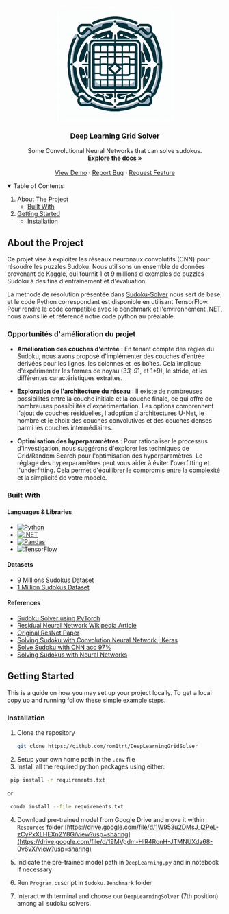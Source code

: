 <!-- PROJECT LOGO -->
<br />
<p align="center">
  <a href="https://github.com/rom1trt/DeepLearningGridSolver">
    <img align=top src="Resources/img/logo.jpeg" alt="Logo" width="270" height="270">
  </a>

  <h3 align="center">Deep Learning Grid Solver</h3>

  <p align="center">
    Some Convolutional Neural Networks that can solve sudokus.
    <br />
    <a href="https://github.com/rom1trt/DeepLearningGridSolver"><strong>Explore the docs »</strong></a>
    <br />
    <br />
    <a href="https://github.com/rom1trt/DeepLearningGridSolver">View Demo</a>
    ·
    <a href="https://github.com/rom1trt/DeepLearningGridSolver/issues">Report Bug</a>
    ·
    <a href="https://github.com/rom1trt/DeepLearningGridSolver/issues">Request Feature</a>
  </p>
</p>

<!-- TABLE OF CONTENTS -->
<details open="open">
  <summary>Table of Contents</summary>
  <ol>
    <li>
      <a href="#about-the-project">About The Project</a>
      <ul>
        <li><a href="#built-with">Built With</a></li>
      </ul>
    </li>
    <li>
      <a href="#getting-started">Getting Started</a>
      <ul>
        <li><a href="#installation">Installation</a></li>
      </ul>
    </li>
  </ol>
</details>

<!-- ABOUT THE PROJECT -->

## About the Project

Ce projet vise à exploiter les réseaux neuronaux convolutifs (CNN) pour résoudre les puzzles Sudoku. Nous utilisons un ensemble de données provenant de Kaggle, qui fournit 1 et 9 millions d'exemples de puzzles Sudoku à des fins d'entraînement et d'évaluation.

La méthode de résolution présentée dans [Sudoku-Solver](https://github.com/shivaverma/Sudoku-Solver/blob/master/model.py) nous sert de base, et le code Python correspondant est disponible en utilisant TensorFlow. Pour rendre le code compatible avec le benchmark et l'environnement .NET, nous avons lié et référencé notre code python au préalable.

### Opportunités d'amélioration du projet

- **Amélioration des couches d'entrée** : En tenant compte des règles du Sudoku, nous avons proposé d'implémenter des couches d'entrée dérivées pour les lignes, les colonnes et les boîtes. Cela implique d'expérimenter les formes de noyau (3*3, 9*1, et 1\*9), le stride, et les différentes caractéristiques extraites.

- **Exploration de l'architecture du réseau** : Il existe de nombreuses possibilités entre la couche initiale et la couche finale, ce qui offre de nombreuses possibilités d'expérimentation. Les options comprennent l'ajout de couches résiduelles, l'adoption d'architectures U-Net, le nombre et le choix des couches convolutives et des couches denses parmi les couches intermédiaires.

- **Optimisation des hyperparamètres** : Pour rationaliser le processus d'investigation, nous suggérons d'explorer les techniques de Grid/Random Search pour l'optimisation des hyperparamètres. Le réglage des hyperparamètres peut vous aider à éviter l'overfitting et l'underfitting. Cela permet d'équilibrer le compromis entre la complexité et la simplicité de votre modèle.

### Built With

#### Languages & Libraries

- [![Python](https://img.shields.io/badge/python-c2a90f?style=for-the-badge&logo=python&logoColor=white)](https://www.python.org/)
- [![.NET](https://img.shields.io/badge/.NET-512BD4?style=for-the-badge&logo=.net&logoColor=white)](https://dotnet.microsoft.com/)
- [![Pandas](https://img.shields.io/badge/pandas-150458?style=for-the-badge&logo=pandas&logoColor=white)](https://pandas.pydata.org/)
- [![TensorFlow](https://img.shields.io/badge/TensorFlow-FF6F00?style=for-the-badge&logo=TensorFlow&logoColor=white)](https://www.tensorflow.org/)

#### Datasets

- [9 Millions Sudokus Dataset](https://www.kaggle.com/datasets/rohanrao/sudoku)
- [1 Million Sudokus Dataset](https://www.kaggle.com/datasets/bryanpark/sudoku)

#### References

- [Sudoku Solver using PyTorch](https://github.com/chingisooinar/sudoku-solver.pytorch)
- [Residual Neural Network Wikipedia Article](https://en.wikipedia.org/wiki/Residual_neural_network)
- [Original ResNet Paper](https://arxiv.org/abs/1512.03385)
- [Solving Sudoku with Convolution Neural Network | Keras](https://towardsdatascience.com/solving-sudoku-with-convolution-neural-network-keras-655ba4be3b11)
- [Solve Sudoku with CNN acc 97%](https://www.kaggle.com/code/lyly123/solve-sudoku-with-cnn-acc-97)
- [Solving Sudokus with Neural Networks](https://cs230.stanford.edu/files_winter_2018/projects/6939771.pdf)

<!-- GETTING STARTED -->

## Getting Started

This is a guide on how you may set up your project locally.
To get a local copy up and running follow these simple example steps.

### Installation

1. Clone the repository
   ```sh
   git clone https://github.com/rom1trt/DeepLearningGridSolver
   ```
2. Setup your own home path in the `.env` file
3. Install all the required python packages using either:

```sh
 pip install -r requirements.txt
```

or

```sh
 conda install --file requirements.txt
```

4. Download pre-trained model from Google Drive and move it within `Resources` folder
[https://drive.google.com/file/d/1W953u2DMsJ_l2PeL-zCyPxXLHEXn2Y8G/view?usp=sharing](https://drive.google.com/file/d/19MVgdm-HiR4RonH-JTMNUXda68-0v6vX/view?usp=sharing)

5. Indicate the pre-trained model path in `DeepLearning.py` and in notebook if necessary
6. Run `Program.cs`script in `Sudoku.Benchmark` folder
7. Interact with terminal and choose our `DeepLearningSolver` (7th position) among all sudoku solvers.
